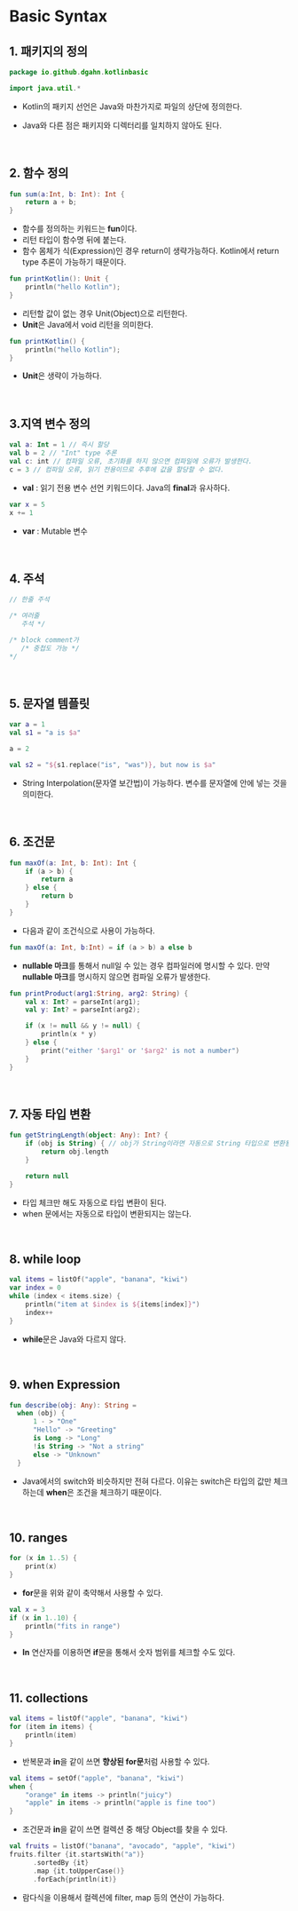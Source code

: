 # Basic Syntax

## 1. 패키지의 정의

```kotlin
package io.github.dgahn.kotlinbasic

import java.util.*
```

- Kotlin의 패키지 선언은 Java와 마찬가지로 파일의 상단에 정의한다.

- Java와 다른 점은 패키지와 디렉터리를 일치하지 않아도 된다.

<br>

## 2. 함수 정의

```kotlin
fun sum(a:Int, b: Int): Int {
    return a + b;
}
```

- 함수를 정의하는 키워드는 **fun**이다.
- 리턴 타입이 함수명 뒤에 붙는다.
- 함수 몸체가 식(Expression)인 경우 return이 생략가능하다. Kotlin에서 return type 추론이 가능하기 때문이다.

```kotlin
fun printKotlin(): Unit {
    println("hello Kotlin");
}
```

- 리턴할 값이 없는 경우 Unit(Object)으로 리턴한다.
- **Unit**은 Java에서 void 리턴을 의미한다. 

```kotlin
fun printKotlin() {
    println("hello Kotlin");
}
```

- **Unit**은 생략이 가능하다.

<br>

## 3.지역 변수 정의

```kotlin
val a: Int = 1 // 즉시 할당
val b = 2 // "Int" type 추론
val c: int // 컴파일 오류, 초기화를 하지 않으면 컴파일에 오류가 발생한다.
c = 3 // 컴파일 오류, 읽기 전용이므로 추후에 값을 할당할 수 없다.
```

- **val** : 읽기 전용 변수 선언 키워드이다. Java의 **final**과 유사하다.

```kotlin
var x = 5
x += 1
```

- **var** : Mutable 변수

<br>

## 4. 주석

```kotlin
// 한줄 주석

/* 여러줄 
   주석 */

/* block comment가
   /* 중첩도 가능 */
*/
```

<br>

## 5. 문자열 템플릿

```kotlin
var a = 1
val s1 = "a is $a"

a = 2

val s2 = "${s1.replace("is", "was")}, but now is $a"
```

- String Interpolation(문자열 보간법)이 가능하다. 변수를 문자열에 안에 넣는 것을 의미한다.

<br>

## 6. 조건문

```kotlin
fun maxOf(a: Int, b: Int): Int {
    if (a > b) {
        return a
    } else {
        return b
    }
}
```

- 다음과 같이 조건식으로 사용이 가능하다.

```kotlin
fun maxOf(a: Int, b:Int) = if (a > b) a else b
```

- **nullable 마크**를 통해서 null일 수 있는 경우 컴파일러에 명시할 수 있다. 만약 **nullable 마크**를 명시하지 않으면 컴파일 오류가 발생한다.

```kotlin
fun printProduct(arg1:String, arg2: String) {
    val x: Int? = parseInt(arg1);
    val y: Int? = parseInt(arg2);

    if (x != null && y != null) {
        println(x * y)
    } else {
        print("either '$arg1' or '$arg2' is not a number")
    }
}
```

<br>

## 7. 자동 타입 변환

```kotlin
fun getStringLength(object: Any): Int? {
    if (obj is String) { // obj가 String이라면 자동으로 String 타입으로 변환됨
        return obj.length
    }

    return null
}
```

- 타입 체크만 해도 자동으로 타입 변환이 된다.
- when 문에서는 자동으로 타입이 변환되지는 않는다.

<br>

## 8. while loop

```kotlin
val items = listOf("apple", "banana", "kiwi")
var index = 0
while (index < items.size) {
    println("item at $index is ${items[index]}")
    index++
}
```

- **while**문은 Java와 다르지 않다.

<br>

## 9. when Expression

```kotlin
fun describe(obj: Any): String = 
  when (obj) {
      1 - > "One"
      "Hello" -> "Greeting"
      is Long -> "Long"
      !is String -> "Not a string"
      else -> "Unknown"
  }
```

- Java에서의 switch와 비슷하지만 전혀 다르다. 이유는 switch은 타입의 값만 체크하는데 **when**은 조건을 체크하기 때문이다.

<br>

## 10. ranges

```kotlin
for (x in 1..5) {
    print(x)
}
```

- **for**문을 위와 같이 축약해서 사용할 수 있다.

```kotlin
val x = 3
if (x in 1..10) {
    println("fits in range")
}
```

- **In** 연산자를 이용하면 **if**문을 통해서 숫자 범위를 체크할 수도 있다.

<br>

## 11. collections

```kotlin
val items = listOf("apple", "banana", "kiwi")
for (item in items) {
    println(item)
}
```

- 반복문과 **in**을 같이 쓰면 **향상된 for문**처럼 사용할 수 있다.

```kotlin
val items = setOf("apple", "banana", "kiwi")
when {
    "orange" in items -> println("juicy")
    "apple" in items -> println("apple is fine too")
}
```

- 조건문과 **in**을 같이 쓰면 컬렉션 중 해당 Object를 찾을 수 있다.

```kotlin
val fruits = listOf("banana", "avocado", "apple", "kiwi")
fruits.filter {it.startsWith("a")}
      .sortedBy {it}
      .map {it.toUpperCase()}
      .forEach{println(it)}
```

- 람다식을 이용해서 컬렉션에 filter, map 등의 연산이 가능하다.